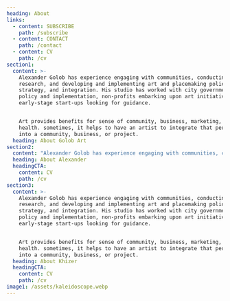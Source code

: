 ```yaml
---
heading: About
links:
  - content: SUBSCRIBE
    path: /subscribe
  - content: CONTACT
    path: /contact
  - content: CV
    path: /cv
section1:
  content: >-
    Alexander Golob has experience engaging with communities, conducting
    research, and developing and implementing art and placemaking policy,
    strategy, and integration. His studio has worked with city governments on
    policy and implementation, non-profits embarking upon art initiatives, and
    early-stage start-ups looking for guidance.


    Art provides benefits for sense of community, business, marketing, and
    health. sometimes, it helps to have an artist to integrate that perspective
    into a community, business, or project.
  heading: About Golob Art
section2:
  content: "Alexander Golob has experience engaging with communities, conducting research, and developing and implementing art and placemaking policy, strategy, and integration. His studio has worked with city governments on policy and implementation, non-profits embarking upon art initiatives, and early-stage start-ups looking for guidance.\r\n\nArt provides benefits for sense of community, business, marketing, and health. sometimes, it helps to have an artist to integrate that perspective into a community, business, or project."
  heading: About Alexander
  headingCTA:
    content: CV
    path: /cv
section3:
  content: >-
    Alexander Golob has experience engaging with communities, conducting
    research, and developing and implementing art and placemaking policy,
    strategy, and integration. His studio has worked with city governments on
    policy and implementation, non-profits embarking upon art initiatives, and
    early-stage start-ups looking for guidance.


    Art provides benefits for sense of community, business, marketing, and
    health. sometimes, it helps to have an artist to integrate that perspective
    into a community, business, or project.
  heading: About Khizer
  headingCTA:
    content: CV
    path: /cv
image1: /assets/kaleidoscope.webp
---
```


